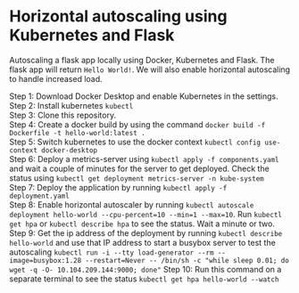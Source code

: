 # Horizontal autoscaling using Kubernetes and Flask

Autoscaling a flask app locally using Docker, Kubernetes and Flask. The flask app will return `Hello World!`. We will also enable horizontal autoscaling to handle increased load.

Step 1: Download Docker Desktop and enable Kubernetes in the settings. <br>
Step 2: Install kubernetes `kubectl`  <br>
Step 3: Clone this repository.<br>
Step 4: Create a docker build by using the command `docker build -f Dockerfile -t hello-world:latest .`<br>
Step 5: Switch kubernetes to use the docker context `kubectl config use-context docker-desktop`<br>
Step 6: Deploy a metrics-server using `kubectl apply -f components.yaml` and wait a couple of minutes for the server to get deployed. Check the status using `kubectl get deployment metrics-server -n kube-system
`<br>
Step 7: Deploy the application by running `kubectl apply -f deployment.yaml` <br>
Step 8: Enable horizontal autoscaler by running `kubectl autoscale deployment hello-world --cpu-percent=10 --min=1 --max=10`. Run `kubectl get hpa` or ``kubectl describe hpa`` to see the status. Wait a minute or two. <br>
Step 9: Get the ip address of the deployment by running `kubectl describe hello-world` and use that IP address to start a busybox server to test the autoscaling `kubectl run -i --tty load-generator --rm --image=busybox:1.28 --restart=Never -- /bin/sh -c "while sleep 0.01; do wget -q -O- 10.104.209.144:9000; done"`
Step 10: Run this command on a separate terminal to see the status `kubectl get hpa hello-world --watch`
